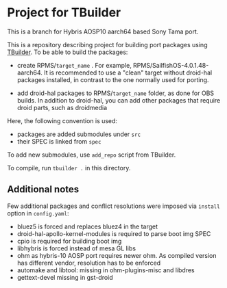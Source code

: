 # Project for TBuilder

This is a branch for Hybris AOSP10 aarch64 based Sony Tama port.

This is a repository describing project for building port packages using [TBuilder](https://github.com/rinigus/tbuilder).
To be able to build the packages:

- create RPMS/`target_name` . For example,
  RPMS/SailfishOS-4.0.1.48-aarch64. It is recommended to use a "clean"
  target without droid-hal packages installed, in contrast to the one
  normally used for porting. 

- add droid-hal packages to RPMS/`target_name` folder, as done for OBS
  builds. In addition to droid-hal, you can add other packages that
  require droid parts, such as droidmedia

Here, the following convention is used:

- packages are added submodules under `src`
- their SPEC is linked from `spec`

To add new submodules, use `add_repo` script from TBuilder.

To compile, run `tbuilder .` in this directory.


## Additional notes

Few additional packages and conflict resolutions were imposed via
`install` option in `config.yaml`:

- bluez5 is forced and replaces bluez4 in the target 
- droid-hal-apollo-kernel-modules is required to parse boot img SPEC
- cpio is required for building boot img
- libhybris is forced instead of mesa GL libs
- ohm as hybris-10 AOSP port requires newer ohm. As compiled version has 
  different vendor, resolution has to be enforced
- automake and libtool: missing in ohm-plugins-misc and libdres
- gettext-devel missing in gst-droid

